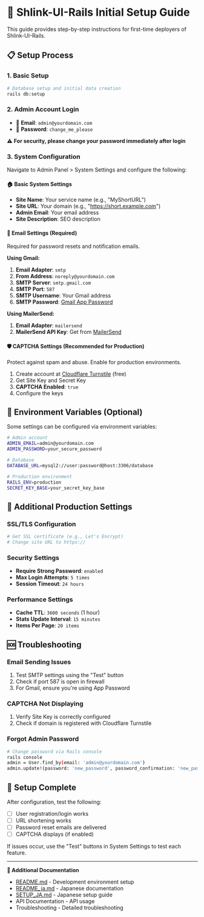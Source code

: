 # 🚀 Shlink-UI-Rails Initial Setup Guide

This guide provides step-by-step instructions for first-time deployers of Shlink-UI-Rails.

## 📋 Setup Process

### 1. Basic Setup
```bash
# Database setup and initial data creation
rails db:setup
```

### 2. Admin Account Login
- 📧 **Email**: `admin@yourdomain.com`
- 🔑 **Password**: `change_me_please`

⚠️ **For security, please change your password immediately after login**

### 3. System Configuration

Navigate to Admin Panel > System Settings and configure the following:

#### 🏠 Basic System Settings
- **Site Name**: Your service name (e.g., "MyShortURL")
- **Site URL**: Your domain (e.g., "https://short.example.com")
- **Admin Email**: Your email address
- **Site Description**: SEO description

#### 📧 Email Settings (Required)
Required for password resets and notification emails.

**Using Gmail:**
1. **Email Adapter**: `smtp`
2. **From Address**: `noreply@yourdomain.com`
3. **SMTP Server**: `smtp.gmail.com`
4. **SMTP Port**: `587`
5. **SMTP Username**: Your Gmail address
6. **SMTP Password**: [Gmail App Password](https://support.google.com/accounts/answer/185833)

**Using MailerSend:**
1. **Email Adapter**: `mailersend`
2. **MailerSend API Key**: Get from [MailerSend](https://www.mailersend.com)

#### 🛡️ CAPTCHA Settings (Recommended for Production)
Protect against spam and abuse. Enable for production environments.

1. Create account at [Cloudflare Turnstile](https://dash.cloudflare.com/profile/api-tokens) (free)
2. Get Site Key and Secret Key
3. **CAPTCHA Enabled**: `true`
4. Configure the keys

## 🔧 Environment Variables (Optional)

Some settings can be configured via environment variables:

```bash
# Admin account
ADMIN_EMAIL=admin@yourdomain.com
ADMIN_PASSWORD=your_secure_password

# Database
DATABASE_URL=mysql2://user:password@host:3306/database

# Production environment
RAILS_ENV=production
SECRET_KEY_BASE=your_secret_key_base
```

## 📝 Additional Production Settings

### SSL/TLS Configuration
```bash
# Get SSL certificate (e.g., Let's Encrypt)
# Change site URL to https://
```

### Security Settings
- **Require Strong Password**: `enabled`
- **Max Login Attempts**: `5 times`
- **Session Timeout**: `24 hours`

### Performance Settings
- **Cache TTL**: `3600 seconds` (1 hour)
- **Stats Update Interval**: `15 minutes`
- **Items Per Page**: `20 items`

## 🆘 Troubleshooting

### Email Sending Issues
1. Test SMTP settings using the "Test" button
2. Check if port 587 is open in firewall
3. For Gmail, ensure you're using App Password

### CAPTCHA Not Displaying
1. Verify Site Key is correctly configured
2. Check if domain is registered with Cloudflare Turnstile

### Forgot Admin Password
```bash
# Change password via Rails console
rails console
admin = User.find_by(email: 'admin@yourdomain.com')
admin.update!(password: 'new_password', password_confirmation: 'new_password')
```

## 🎉 Setup Complete

After configuration, test the following:

- [ ] User registration/login works
- [ ] URL shortening works
- [ ] Password reset emails are delivered
- [ ] CAPTCHA displays (if enabled)

If issues occur, use the "Test" buttons in System Settings to test each feature.

---

**🔗 Additional Documentation**
- [README.md](README.md) - Development environment setup
- [README_ja.md](README_ja.md) - Japanese documentation
- [SETUP_JA.md](SETUP_JA.md) - Japanese setup guide
- API Documentation - API usage
- Troubleshooting - Detailed troubleshooting